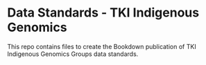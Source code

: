 # Data Standards - TKI Indigenous Genomics
This repo contains files to create the Bookdown publication of TKI Indigenous Genomics Groups data standards. 
